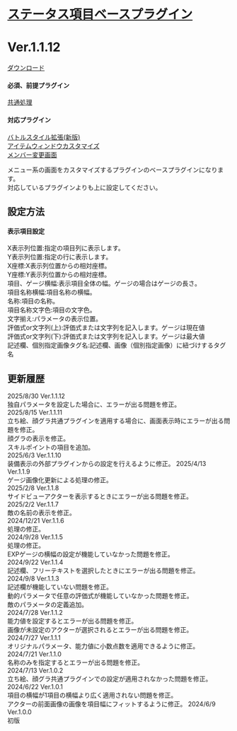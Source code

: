 # [ステータス項目ベースプラグイン](https://raw.githubusercontent.com/nuun888/MZ/master/NUUN_MenuParamListBase.js)
# Ver.1.1.12
[ダウンロード](https://raw.githubusercontent.com/nuun888/MZ/master/NUUN_MenuParamListBase.js)  
#### 必須、前提プラグイン
[共通処理](https://raw.githubusercontent.com/nuun888/MZ/master/NUUN_Base.js)  
#### 対応プラグイン
[バトルスタイル拡張(新版)](https://github.com/nuun888/MZ/blob/master/README/BattleStyleEX.md)  
[アイテムウィンドウカスタマイズ](https://github.com/nuun888/MZ/blob/master/README/ItemWindowEx.md)   
[メンバー変更画面](https://github.com/nuun888/MZ/blob/master/README/SceneFormation.md)  

メニュー系の画面をカスタマイズするプラグインのベースプラグインになります。  
対応しているプラグインよりも上に設定してください。  

## 設定方法
#### 表示項目設定
X表示列位置:指定の項目列に表示します。  
Y表示列位置:指定の行に表示します。  
X座標:X表示列位置からの相対座標。  
Y座標:Y表示列位置からの相対座標。  
項目、ゲージ横幅:表示項目全体の幅。ゲージの場合はゲージの長さ。  
項目名称横幅:項目名称の横幅。  
名称:項目の名称。  
項目名称文字色:項目の文字色。  
文字揃え:パラメータの表示位置。  
評価式or文字列(上):評価式または文字列を記入します。ゲージは現在値  
評価式or文字列(下):評価式または文字列を記入します。ゲージは最大値  
記述欄、個別指定画像タグ名:記述欄、画像（個別指定画像）に紐づけするタグ名  

## 更新履歴
2025/8/30 Ver.1.1.12  
独自パラメータを設定した場合に、エラーが出る問題を修正。  
2025/8/15 Ver.1.1.11  
立ち絵、顔グラ共通プラグインを適用する場合に、画面表示時にエラーが出る問題を修正。  
顔グラの表示を修正。  
スキルポイントの項目を追加。  
2025/6/3 Ver.1.1.10  
装備表示の外部プラグインからの設定を行えるように修正。
2025/4/13 Ver.1.1.9  
ゲージ画像化更新による処理の修正。  
2025/2/8 Ver.1.1.8  
サイドビューアクターを表示するときにエラーが出る問題を修正。  
2025/2/2 Ver.1.1.7  
敵の名前の表示を修正。  
2024/12/21 Ver.1.1.6  
処理の修正。  
2024/9/28 Ver.1.1.5  
処理の修正。  
EXPゲージの横幅の設定が機能していなかった問題を修正。  
2024/9/22 Ver.1.1.4  
記述欄、フリーテキストを選択したときにエラーが出る問題を修正。  
2024/9/8 Ver.1.1.3  
記述欄が機能していない問題を修正。  
動的パラメータで任意の評価式が機能していなかった問題を修正。  
敵のパラメータの定義追加。  
2024/7/28 Ver.1.1.2  
能力値を設定するとエラーが出る問題を修正。  
画像が未設定のアクターが選択されるとエラーが出る問題を修正。  
2024/7/27 Ver.1.1.1  
オリジナルパラメータ、能力値に小数点数を適用できるように修正。  
2024/7/21 Ver.1.1.0  
名称のみを指定するとエラーが出る問題を修正。  
2024/7/13 Ver.1.0.2  
立ち絵、顔グラ共通プラグインでの設定が適用されなかった問題を修正。  
2024/6/22 Ver.1.0.1  
項目の横幅が1項目の横幅より広く適用されない問題を修正。  
アクターの前面画像の画像を項目幅にフィットするように修正。
2024/6/9 Ver.1.0.0  
初版  
